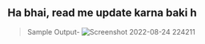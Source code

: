 ## Ha bhai, read me update karna baki h

> Sample Output-
![Screenshot 2022-08-24 224211](https://user-images.githubusercontent.com/58567211/186492072-1f710b55-cbfa-40a5-ab48-9c1c78d2d831.png)

